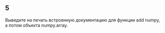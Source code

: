 ## 5

Выведите на печать встроенную документацию для функции add numpy, а потом объекта numpy.array.
